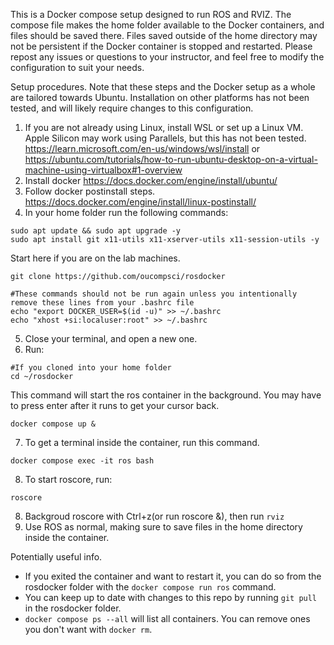 ﻿This is a Docker compose setup designed to run ROS and RVIZ. 
The compose file makes the home folder available to the Docker containers, and files should be saved there. Files saved outside of the home directory may not be persistent if the Docker container is stopped and restarted.
Please repost any issues or questions to your instructor, and feel free to modify the configuration to suit your needs.

Setup procedures. Note that these steps and the Docker setup as a whole are tailored towards Ubuntu. Installation on other platforms has not been tested, and will likely require changes to this configuration.

1. If you are not already using Linux, install WSL or set up a Linux VM. Apple Silicon may work using Parallels, but this has not been tested. https://learn.microsoft.com/en-us/windows/wsl/install or https://ubuntu.com/tutorials/how-to-run-ubuntu-desktop-on-a-virtual-machine-using-virtualbox#1-overview
2. Install docker https://docs.docker.com/engine/install/ubuntu/
3. Follow docker postinstall steps. https://docs.docker.com/engine/install/linux-postinstall/
4. In your home folder run the following commands:

```
sudo apt update && sudo apt upgrade -y
sudo apt install git x11-utils x11-xserver-utils x11-session-utils -y

```
Start here if you are on the lab machines. 
```
git clone https://github.com/oucompsci/rosdocker

#These commands should not be run again unless you intentionally remove these lines from your .bashrc file
echo "export DOCKER_USER=$(id -u)" >> ~/.bashrc
echo "xhost +si:localuser:root" >> ~/.bashrc
```
5. Close your terminal, and open a new one.
6. Run:
```
#If you cloned into your home folder
cd ~/rosdocker
```
This command will start the ros container in the background. You may have to press enter after it runs to get your cursor back.
```
docker compose up &
```
7. To get a terminal inside the container, run this command.
```
docker compose exec -it ros bash
```
8. To start roscore, run:
```
roscore
```
8. Backgroud roscore with Ctrl+z(or run roscore &), then run ```rviz```
9. Use ROS as normal, making sure to save files in the home directory inside the container.

Potentially useful info.
- If you exited the container and want to restart it, you can do so from the rosdocker folder with the ```docker compose run ros``` command.
- You can keep up to date with changes to this repo by running ```git pull``` in the rosdocker folder.
- ```docker compose ps --all``` will list all containers. You can remove ones you don't want with ```docker rm```.
